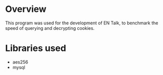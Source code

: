 # Overview
This program was used for the development of EN Talk, to benchmark the speed of querying and decrypting cookies.

# Libraries used
* aes256
* mysql
